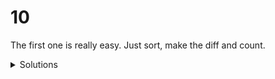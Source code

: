 # 10

The first one is really easy. Just sort, make the diff and count.

<details>
  <summary>Solutions</summary>
  <ol>
    <li>2475</li>
    <li>442136281481216</li>
  </ol>
</details>
